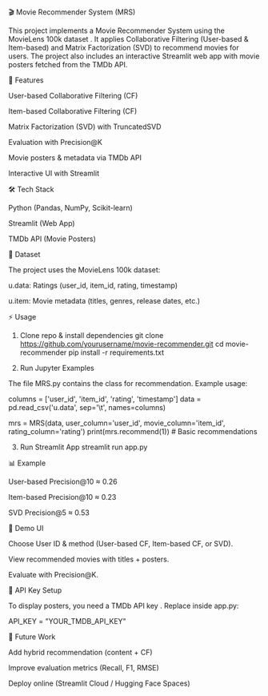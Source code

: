 🎬 Movie Recommender System (MRS)

This project implements a Movie Recommender System using the MovieLens 100k dataset
.
It applies Collaborative Filtering (User-based & Item-based) and Matrix Factorization (SVD) to recommend movies for users.
The project also includes an interactive Streamlit web app with movie posters fetched from the TMDb API.

🚀 Features

User-based Collaborative Filtering (CF)

Item-based Collaborative Filtering (CF)

Matrix Factorization (SVD) with TruncatedSVD

Evaluation with Precision@K

Movie posters & metadata via TMDb API

Interactive UI with Streamlit

🛠️ Tech Stack

Python (Pandas, NumPy, Scikit-learn)

Streamlit (Web App)

TMDb API (Movie Posters)

📂 Dataset

The project uses the MovieLens 100k dataset:

u.data: Ratings (user_id, item_id, rating, timestamp)

u.item: Movie metadata (titles, genres, release dates, etc.)

⚡ Usage
1. Clone repo & install dependencies
git clone https://github.com/yourusername/movie-recommender.git
cd movie-recommender
pip install -r requirements.txt

2. Run Jupyter Examples

The file MRS.py contains the class for recommendation. Example usage:

columns = ['user_id', 'item_id', 'rating', 'timestamp']
data = pd.read_csv('u.data', sep='\t', names=columns)

mrs = MRS(data, user_column='user_id', movie_column='item_id', rating_column='rating')
print(mrs.recommend(1))   # Basic recommendations

3. Run Streamlit App
streamlit run app.py

📊 Example

User-based Precision@10 ≈ 0.26

Item-based Precision@10 ≈ 0.23

SVD Precision@5 ≈ 0.53

🌟 Demo UI

Choose User ID & method (User-based CF, Item-based CF, or SVD).

View recommended movies with titles + posters.

Evaluate with Precision@K.

🔑 API Key Setup

To display posters, you need a TMDb API key
.
Replace inside app.py:

API_KEY = "YOUR_TMDB_API_KEY"

📌 Future Work

Add hybrid recommendation (content + CF)

Improve evaluation metrics (Recall, F1, RMSE)

Deploy online (Streamlit Cloud / Hugging Face Spaces)
